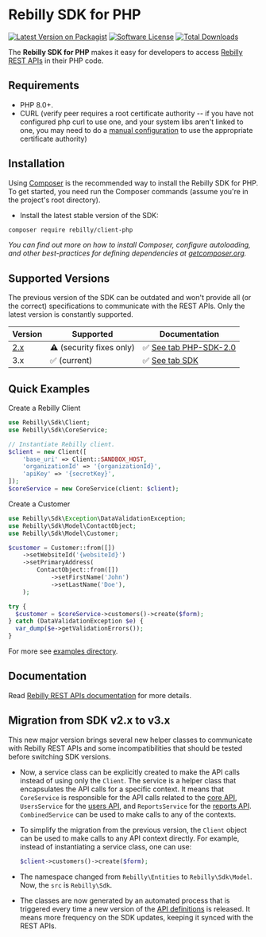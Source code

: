 # Rebilly SDK for PHP

[![Latest Version on Packagist][ico-version]][link-packagist] 
[![Software License][ico-license]](LICENSE) 
[![Total Downloads][ico-downloads]][link-downloads] 

The **Rebilly SDK for PHP** makes it easy for developers to access
[Rebilly REST APIs][link-api-doc] in their PHP code.

## Requirements

* PHP 8.0+.
* CURL (verify peer requires a root certificate authority -- if you have not configured php curl to use one, and your system libs aren't linked to one, you may need to do a [manual configuration](http://stackoverflow.com/questions/17478283/paypal-access-ssl-certificate-unable-to-get-local-issuer-certificate/19149687#19149687) to use the appropriate certificate authority)

## Installation

Using [Composer](http://getcomposer.org/) is the recommended way to install the Rebilly SDK for PHP.
To get started, you need run the Composer commands (assume you're in the project's root directory).

- Install the latest stable version of the SDK:

```bash
composer require rebilly/client-php
```

_You can find out more on how to install Composer, configure autoloading,
and other best-practices for defining dependencies at [getcomposer.org](http://getcomposer.org/)._

## Supported Versions

The previous version of the SDK can be outdated and won't provide all (or the correct) specifications to communicate with the REST APIs. Only the latest version is constantly supported.

| Version                | Supported                | Documentation                         |
|------------------------|--------------------------|---------------------------------------|
| [2.x][link-github-v2x] | ⚠️ (security fixes only)  | ✅ [See tab PHP-SDK-2.0][link-api-doc] |
| 3.x                    | ✅ (current)              | ✅ [See tab SDK][link-api-doc]         |

## Quick Examples

Create a Rebilly Client

```php
use Rebilly\Sdk\Client;
use Rebilly\Sdk\CoreService;

// Instantiate Rebilly client.
$client = new Client([
    'base_uri' => Client::SANDBOX_HOST,
    'organizationId' => '{organizationId}',
    'apiKey' => '{secretKey}',
]);
$coreService = new CoreService(client: $client);
```

Create a Customer

```php
use Rebilly\Sdk\Exception\DataValidationException;
use Rebilly\Sdk\Model\ContactObject;
use Rebilly\Sdk\Model\Customer;

$customer = Customer::from([])
    ->setWebsiteId('{websiteId}')
    ->setPrimaryAddress(
        ContactObject::from([])
            ->setFirstName('John')
            ->setLastName('Doe'),
    );

try {
  $customer = $coreService->customers()->create($form);
} catch (DataValidationException $e) {
  var_dump($e->getValidationErrors());
}
```

For more see [examples directory](./examples/).

## Documentation

Read [Rebilly REST APIs documentation][link-api-doc] for more details.

## Migration from SDK v2.x to v3.x

This new major version brings several new helper classes to communicate with Rebilly REST APIs and some incompatibilities that should be tested before switching SDK versions.

- Now, a service class can be explicitly created to make the API calls instead of using only the `Client`. The service is a helper class that encapsulates the API calls for a specific context. It means that `CoreService` is responsible for the API calls related to the [core API][link-api-doc], `UsersService` for the [users API][link-api-doc-user], and `ReportsService` for the [reports API][link-api-doc-reports]. `CombinedService` can be used to make calls to any of the contexts.

- To simplify the migration from the previous version, the `Client` object can be used to make calls to any API context directly. For example, instead of instantiating a service class, one can use:
  ```php
  $client->customers()->create($form);
  ```

- The namespace changed from `Rebilly\Entities` to `Rebilly\Sdk\Model`. Now, the `src` is `Rebilly\Sdk`.

- The classes are now generated by an automated process that is triggered every time a new version of the [API definitions][link-api-defs] is released. It means more frequency on the SDK updates, keeping it synced with the REST APIs.

[ico-license]: https://img.shields.io/badge/license-MIT-brightgreen.svg
[ico-version]: https://img.shields.io/packagist/v/rebilly/client-php.svg
[ico-downloads]: https://img.shields.io/packagist/dt/rebilly/client-php.svg

[link-api-doc]: https://api-reference.rebilly.com/
[link-api-doc-user]: https://user-api-docs.rebilly.com/
[link-api-doc-reports]: https://reports-api-docs.rebilly.com/
[link-github]: https://github.com/Rebilly/rebilly-php
[link-packagist]: https://packagist.org/packages/rebilly/client-php
[link-downloads]: https://packagist.org/packages/rebilly/client-php
[link-github-v2x]: https://github.com/Rebilly/rebilly-php/tree/v2.x
[link-api-defs]: https://github.com/Rebilly/api-definitions
